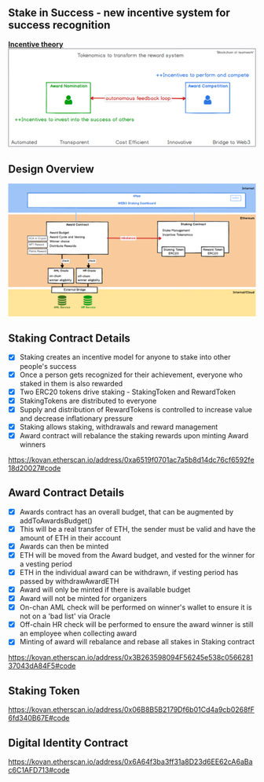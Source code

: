 ## Stake in Success - new incentive system for success recognition

**[Incentive theory](/Incentives.md)**
![](./assets/Tokenomics.png)

## Design Overview

![](./assets/Award%20Contract.png)

## Staking Contract Details

- [x] Staking creates an incentive model for anyone to stake into other people's success
- [x] Once a person gets recognized for their achievement, everyone who staked in them is also rewarded
- [x] Two ERC20 tokens drive staking - StakingToken and RewardToken
- [x] StakingTokens are distributed to everyone
- [x] Supply and distribution of RewardTokens is controlled to increase value and decrease inflationary pressure
- [x] Staking allows staking, withdrawals and reward management
- [x] Award contract will rebalance the staking rewards upon minting Award winners

https://kovan.etherscan.io/address/0xa6519f0701ac7a5b8d14dc76cf6592fe18d20027#code

## Award Contract Details

- [x] Awards contract has an overall budget, that can be augmented by addToAwardsBudget()
- [x] This will be a real transfer of ETH, the sender must be valid and have the amount of ETH in their account
- [x] Awards can then be minted
- [x] ETH will be moved from the Award budget, and vested for the winner for a vesting period
- [x] ETH in the individual award can be withdrawn, if vesting period has passed by withdrawAwardETH
- [x] Award will only be minted if there is available budget
- [x] Award will not be minted for organizers
- [x] On-chan AML check will be performed on winner's wallet to ensure it is not on a 'bad list' via Oracle
- [x] Off-chain HR check will be performed to ensure the award winner is still an employee when collecting award
- [x] Minting of award will rebalance and rebase all stakes in Staking contract

https://kovan.etherscan.io/address/0x3B263598094F56245e538c056628137043dA84F5#code

## Staking Token

https://kovan.etherscan.io/address/0x06B8B5B2179Df6b01Cd4a9cb0268fF6fd340B67E#code

## Digital Identity Contract

https://kovan.etherscan.io/address/0x6A64f3ba3ff31a8D23d6EE62cA6aBac6C1AFD713#code
